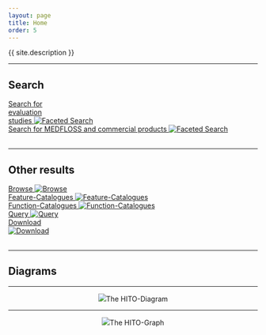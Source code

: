 ```yaml
---
layout: page
title: Home
order: 5
---
```


<p class="lead">{{ site.description }}</p>

---
## Search
<!--  -->
<div class="flexy">
<div class="flex-item">
  <a title="Faceted Search" href="https://hitontology.eu/search/">Search for <br> evaluation <br> studies
  <img title="Faceted Search" alt="Faceted Search" src="{{site.url}}{{ site.baseurl}}/public/search.jpg">
</a>
</div>
<div class="flex-item">
  <a title="Faceted Search" href="https://hitontology.eu/search/softwareproduct.html">Search for MEDFLOSS and commercial products
  <img title="Faceted Search" alt="Faceted Search" src="{{site.url}}{{ site.baseurl}}/public/search.jpg">
</a>
</div>
</div>
<br>

---
## Other results

<div class="flexy">
<div class="flex-item">
  <a title="Browse" href="https://hitontology.eu/ontology/">Browse
  <img title="Browse" alt="Browse" src="{{site.url}}{{ site.baseurl}}/public/browse.png">
</a>
</div>
<div class="flex-item">
<a title="Feature-Catalogues" href="https://hitontology.eu/ontology/FeatureCatalogue">Feature-Catalogues
<img title="Feature-Catalogues" alt="Feature-Catalogues" src="{{site.url}}{{ site.baseurl}}/public/catalogue.jpg">
</a>
</div>
<div class="flex-item">
<a title="Function-Catalogues" href="https://hitontology.eu/ontology/BbReferenceModelFunctionCatalogue">Function-Catalogues
<img title="Function-Catalogues" alt="Function-Catalogues" src="{{site.url}}{{ site.baseurl}}/public/catalogue.jpg">
</a>
</div>
<div class="flex-item">
  <a title="Query" href= "https://hitontology.eu/sparql/">Query
  <img title="Query" alt="Query" src="{{site.url}}{{ site.baseurl}}/public/sparql.png">
</a>
</div>
<div class="flex-item">
<a title="Download" href="https://raw.githubusercontent.com/hitontology/ontology/master/hito.ttl">Download <br>
<img title="Download" alt="Download" src="{{site.url}}{{ site.baseurl}}/public/download.png">
</a>
</div>
</div>
<br>

---
## Diagrams

---
<center><img src="{{site.url}}{{ site.baseurl}}/public/hito-diagram1.svg">The HITO-Diagram</center>

---
<center><img src="{{site.url}}{{ site.baseurl}}/public/hito-graph.png">The HITO-Graph</center>
